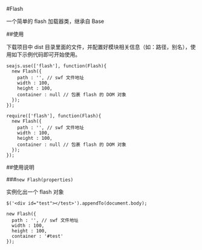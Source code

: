 #Flash

一个简单的 flash 加载器类，继承自 Base

##使用

下载项目中 dist 目录里面的文件，并配置好模块相关信息（如：路径，别名），使用如下示例代码即可开始使用。

```
seajs.use(['flash'], function(Flash){
  new Flash({
    path : '', // swf 文件地址
    width : 100,
    height : 100,
    container : null // 包裹 flash 的 DOM 对象
  });
});

require(['flash'], function(Flash){
  new Flash({
    path : '', // swf 文件地址
    width : 100,
    height : 100,
    container : null // 包裹 flash 的 DOM 对象
  });
});
```

##使用说明

###``new Flash(properties)``

实例化出一个 flash 对象

```
$('<div id="test"></test>').appendTo(document.body);

new Flash({
  path : '', // swf 文件地址
  width : 100,
  height : 100,
  container : '#test'
});
```
